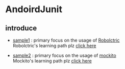 # AndoirdJunit

## introduce

* [sample1](https://github.com/cxMax/AndroidJunit/tree/master/sample1/AndroidJunit) :  primary focus on the usage of [Robolctric](https://github.com/robolectric/robolectric-samples)  
Robolctric's learning path plz [click here](https://github.com/cxMax/AndroidJunit/blob/master/sample1/AndroidJunit/README.md)


* [sample2](https://github.com/cxMax/AndroidJunit/tree/master/sample2/Junit-sample) :  primary focus on the usage of [mockito](http://mockito.org/)  
Mockito's learning path plz [click here](https://github.com/cxMax/AndroidJunit/blob/master/sample2/Junit-sample/README.md)
